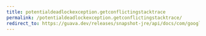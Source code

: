 ```yaml
---
title: potentialdeadlockexception.getconflictingstacktrace
permalink: /potentialdeadlockexception.getconflictingstacktrace/
redirect_to: https://guava.dev/releases/snapshot-jre/api/docs/com/google/common/util/concurrent/CycleDetectingLockFactory.PotentialDeadlockException.html#getConflictingStackTrace--
---
```

